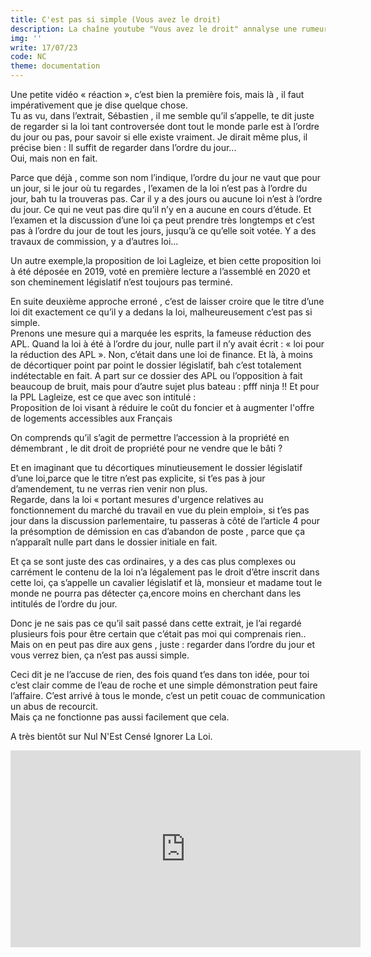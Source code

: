 ```yaml
---
title: C'est pas si simple (Vous avez le droit)
description: La chaîne youtube "Vous avez le droit" annalyse une rumeur et donne un conseil pour vérifier sa véracité. C'est là que je relève un problème.
img: ''
write: 17/07/23
code: NC
theme: documentation
---
```

   
Une petite vidéo « réaction », c’est bien la première fois, mais là , il faut impérativement que je dise quelque chose.   
Tu as vu, dans l’extrait, Sébastien , il me semble qu’il  s’appelle, te dit juste de regarder si la loi tant controversée dont tout le monde parle est à l’ordre du jour ou pas, pour savoir si elle existe vraiment.
Je dirait même plus, il précise bien : Il suffit de regarder dans l’ordre du jour...   
Oui, mais non en fait.   
   
Parce que déjà , comme son nom l’indique, l’ordre du jour ne vaut que pour un jour, si le jour où tu regardes , l’examen de la loi n’est pas à l’ordre du jour, bah tu la trouveras pas. Car il y a des jours ou aucune loi n’est à l’ordre du jour. Ce qui ne veut pas dire qu’il n’y en a aucune en cours d’étude. Et l’examen et la discussion d’une loi ça peut prendre très longtemps et c’est pas à l’ordre du jour de tout les jours, jusqu’à ce qu’elle soit votée. Y a des travaux de commission, y a d’autres loi...   
   

Un autre exemple,la proposition de loi Lagleize, et bien cette proposition loi à été  déposée en 2019, voté en première lecture a l’assemblé en 2020 et son cheminement législatif n’est toujours pas terminé.   
   
En suite deuxième approche erroné , c’est de laisser croire que le titre d’une loi dit exactement ce qu’il y a dedans la loi, malheureusement c’est pas si simple.   
Prenons une mesure qui a marquée les esprits, la fameuse réduction des APL. Quand la loi à été à l’ordre du jour, nulle part il n’y avait écrit : « loi pour la réduction des APL ». Non, c’était dans une loi de finance. Et là, à moins de décortiquer point par point le dossier législatif, bah c’est totalement indétectable en fait. A part sur ce dossier des APL ou l’opposition à fait beaucoup de bruit, mais pour d’autre sujet plus bateau : pfff ninja !!
Et pour la PPL Lagleize, est ce que avec son intitulé :   
 Proposition de loi visant à réduire le coût du foncier et à augmenter l'offre de logements accessibles aux Français    
    
On comprends qu’il s’agit de permettre l’accession à la propriété en démembrant , le dit droit de propriété pour ne vendre que le bâti ?   
   
Et en imaginant que tu décortiques minutieusement le dossier législatif d’une loi,parce que le titre n’est pas explicite, si t’es pas à jour d’amendement, tu ne verras rien venir non plus.   
Regarde, dans la loi « portant mesures d'urgence relatives au fonctionnement du marché du travail en vue du plein emploi»,  si t’es pas jour dans la discussion parlementaire, tu passeras à côté de l’article 4 pour la présomption de démission en cas d’abandon de poste , parce que ça n’apparaît nulle part dans le dossier initiale en fait.   
   
Et ça se sont juste des cas ordinaires, y a des cas plus complexes ou carrément le contenu de la loi n’a légalement pas le droit d’être inscrit dans cette loi, ça s’appelle un cavalier législatif et là, monsieur et madame tout le monde ne pourra pas détecter ça,encore moins en cherchant dans les intitulés de l’ordre du jour.   
   
Donc je ne sais pas ce qu’il sait passé dans cette extrait, je l’ai regardé plusieurs fois pour être certain que c’était pas moi qui comprenais rien..   
Mais on en peut pas dire aux gens , juste : regarder dans l’ordre du jour et vous verrez bien, ça n’est pas aussi simple.   
   
Ceci dit je ne l’accuse de rien, des fois quand t’es dans ton idée, pour toi c’est clair comme de l’eau de roche et une simple démonstration peut faire l’affaire. C’est arrivé à tous le monde, c’est un petit couac de communication un abus de recourcit.   
Mais ça ne fonctionne pas aussi facilement que cela.   
   
A très bientôt sur Nul N'Est Censé Ignorer La Loi.   
   
   
   
<div class="vdo">
<iframe width="560" height="315" src="https://www.youtube.com/embed/WqWNknGepxE" title="YouTube video player" frameborder="0" allow="accelerometer; autoplay; clipboard-write; encrypted-media; gyroscope; picture-in-picture; web-share" allowfullscreen></iframe> 
</div>   
   
   
